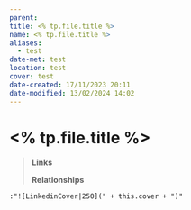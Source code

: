 ```yaml
---
parent: 
title: <% tp.file.title %>
name: <% tp.file.title %>
aliases:
  - test
date-met: test
location: test
cover: test
date-created: 17/11/2023 20:11
date-modified: 13/02/2024 14:02
---
```


# <% tp.file.title %>

> **Links**
>
> **Relationships**

`:"![LinkedinCover|250](" + this.cover + ")"`
